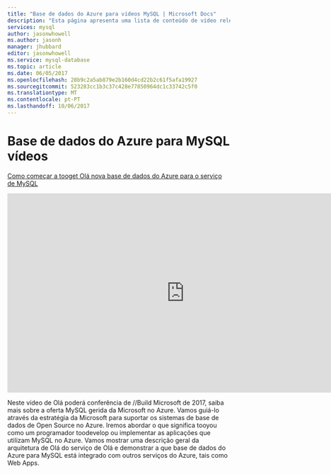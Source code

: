 ```yaml
---
title: "Base de dados do Azure para vídeos MySQL | Microsoft Docs"
description: "Esta página apresenta uma lista de conteúdo de vídeo relevante para a base de dados do Azure de aprendizagem para MySQL, Microsoft geridos MySQL oferta no Azure."
services: mysql
author: jasonwhowell
ms.author: jasonh
manager: jhubbard
editor: jasonwhowell
ms.service: mysql-database
ms.topic: article
ms.date: 06/05/2017
ms.openlocfilehash: 28b9c2a5ab879e2b160d4cd22b2c61f5afa19927
ms.sourcegitcommit: 523283cc1b3c37c428e77850964dc1c33742c5f0
ms.translationtype: MT
ms.contentlocale: pt-PT
ms.lasthandoff: 10/06/2017
---
```

# <a name="azure-database-for-mysql-videos"></a>Base de dados do Azure para MySQL vídeos

[Como começar a tooget Olá nova base de dados do Azure para o serviço de MySQL](https://channel9.msdn.com/events/Build/2017/B8045)

<iframe src="https://channel9.msdn.com/Events/Build/2017/B8045/player" width="800" height="450" allowFullScreen frameBorder="0"></iframe>

Neste vídeo de Olá poderá conferência de //Build Microsoft de 2017, saiba mais sobre a oferta MySQL gerida da Microsoft no Azure. Vamos guiá-lo através da estratégia da Microsoft para suportar os sistemas de base de dados de Open Source no Azure. Iremos abordar o que significa tooyou como um programador toodevelop ou implementar as aplicações que utilizam MySQL no Azure. Vamos mostrar uma descrição geral da arquitetura de Olá do serviço de Olá e demonstrar a que base de dados do Azure para MySQL está integrado com outros serviços do Azure, tais como Web Apps.
